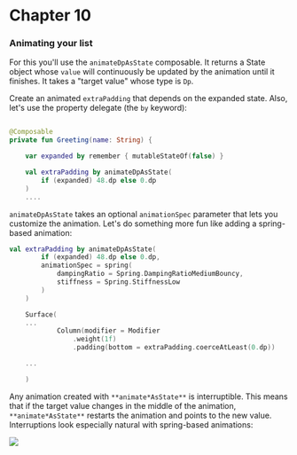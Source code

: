 # Chapter 10

### Animating your list

For this you'll use the `animateDpAsState` composable. It returns a State object whose `value` will continuously be updated by the animation until it finishes. It takes a "target value" whose type is `Dp`.

Create an animated `extraPadding` that depends on the expanded state. Also, let's use the property delegate (the `by` keyword):
```kotlin 

@Composable
private fun Greeting(name: String) {

    var expanded by remember { mutableStateOf(false) }

    val extraPadding by animateDpAsState(
        if (expanded) 48.dp else 0.dp
    )
    ....
```


`animateDpAsState` takes an optional `animationSpec` parameter that lets you customize the animation. Let's do something more fun like adding a spring-based animation:
```kotlin 
val extraPadding by animateDpAsState(
        if (expanded) 48.dp else 0.dp,
        animationSpec = spring(
            dampingRatio = Spring.DampingRatioMediumBouncy,
            stiffness = Spring.StiffnessLow
        )
    )

    Surface(
    ...
            Column(modifier = Modifier
                .weight(1f)
                .padding(bottom = extraPadding.coerceAtLeast(0.dp))

    ...

    )
```

Any animation created with `**animate*AsState**` is interruptible. This means that if the target value changes in the middle of the animation, `**animate*AsState**` restarts the animation and points to the new value. Interruptions look especially natural with spring-based animations:

![](https://developer.android.com/static/codelabs/jetpack-compose-basics/img/e7d244875b3b6b6f.gif)
